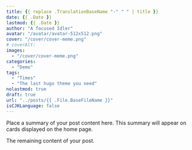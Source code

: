 ```yaml
---
title: {{ replace .TranslationBaseName "-" " " | title }}
date: {{ .Date }}
lastmod: {{ .Date }}
author: "A focused Idler"
avatar: "/avatar/avatar-512x512.png"
cover: "/cover/cover-meme.png"
# coverAlt:
images:
  - "/cover/cover-meme.png"
categories:
  - "Demo"
tags:
  - "Times"
  - "The last hugo theme you need"
nolastmod: true
draft: true
url: "../posts/{{ .File.BaseFileName }}"
isCJKLanguage: false
---
```


Place a summary of your post content here. This summary will appear on cards displayed on the home page.

<!--more-->

The remaining content of your post.
